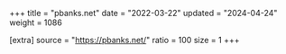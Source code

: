 +++
title = "pbanks.net"
date = "2022-03-22"
updated = "2024-04-24"
weight = 1086

[extra]
source = "https://pbanks.net/"
ratio = 100
size = 1
+++

